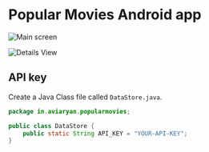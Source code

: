 # Popular Movies Android app

![Main screen](http://i.imgur.com/BWSsj8v.png)

![Details View](http://i.imgur.com/lFDIqBL.png)



## API key

Create a Java Class file called `DataStore.java`.

```java
package in.aviaryan.popularmovies;

public class DataStore {
    public static String API_KEY = "YOUR-API-KEY";
}
```